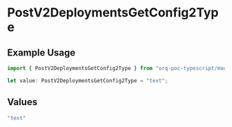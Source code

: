 # PostV2DeploymentsGetConfig2Type

## Example Usage

```typescript
import { PostV2DeploymentsGetConfig2Type } from "orq-poc-typescript/models/operations";

let value: PostV2DeploymentsGetConfig2Type = "text";
```

## Values

```typescript
"text"
```